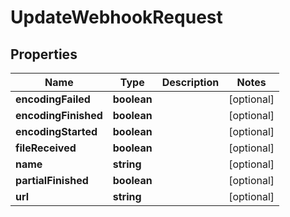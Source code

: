 
# UpdateWebhookRequest

## Properties

Name | Type | Description | Notes
------------ | ------------- | ------------- | -------------
**encodingFailed** | **boolean** |  |  [optional]
**encodingFinished** | **boolean** |  |  [optional]
**encodingStarted** | **boolean** |  |  [optional]
**fileReceived** | **boolean** |  |  [optional]
**name** | **string** |  |  [optional]
**partialFinished** | **boolean** |  |  [optional]
**url** | **string** |  |  [optional]



